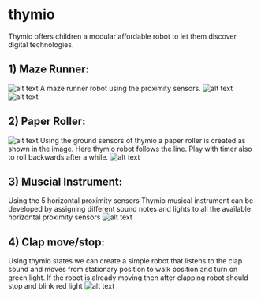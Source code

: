 # thymio
Thymio offers children a modular affordable robot to let them discover digital technologies.

## 1) Maze Runner:
![alt text](https://github.com/naveenkambham/thymio/blob/master/maze_runner.jpg)
A maze runner robot using the proximity sensors.
![alt text](https://github.com/naveenkambham/thymio/blob/master/maze_runner_visual_code.png)
![alt text](https://github.com/naveenkambham/thymio/blob/master/maze_runner_visual_code2.png)

## 2) Paper Roller:
![alt text](https://github.com/naveenkambham/thymio/blob/master/paper_roller.png)
Using the ground sensors of thymio a paper roller is created as shown in the image. Here thymio robot follows the line. Play with timer also to roll backwards after a while.
![alt text](https://github.com/naveenkambham/thymio/blob/master/paper_roller_visual_code.png)

## 3) Muscial Instrument:
Using the 5 horizontal proximity sensors Thymio musical instrument can be developed by assigning different sound notes and lights to all the available horizontal proximity sensors
![alt text](https://github.com/naveenkambham/thymio/blob/master/musical_instrument_visual_code.png)

## 4) Clap move/stop:
Using thymio states we can create a simple robot that listens to the clap sound and moves from stationary position to walk position and turn on green light. If the robot is already moving then after clapping robot should stop and blink red light
![alt text](https://github.com/naveenkambham/thymio/blob/master/hand_claps_visual_code.png)

